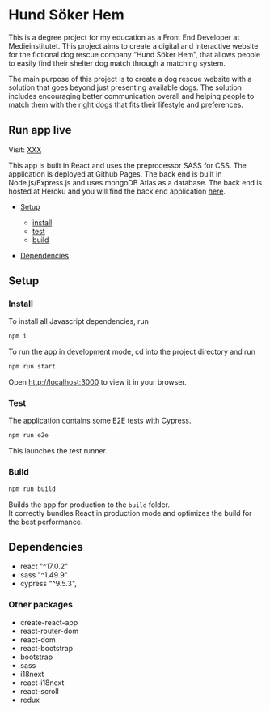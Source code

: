 # Hund Söker Hem
This is a degree project for my education as a Front End Developer at Medieinstitutet. This project aims to create a digital and interactive website for the fictional dog rescue company “Hund Söker Hem”, that allows people to easily find their shelter dog match through a matching system. 

The main purpose of this project is to create a dog rescue website with a solution that goes beyond just presenting available dogs. The solution includes encouraging better communication overall and helping people to match them with the right dogs that fits their lifestyle and preferences.

## Run app live 

Visit: [XXX](XXX)

This app is built in React and uses the preprocessor SASS for CSS. The application is deployed at Github Pages. The back end is built in Node.js/Express.js and uses mongoDB Atlas as a database. The back end is hosted at Heroku and you will find the back end application [here](https://github.com/josefinelofgren/pawpatrol-backend).

* [Setup](#setup)
    - [install](#install)
    - [test](#test)
    - [build](#build) 

* [Dependencies](#dependencies)

## Setup

### Install

To install all Javascript dependencies, run
```sh
npm i
```

To run the app in development mode, cd into the project directory and run

```sh
npm run start
```

Open [http://localhost:3000](http://localhost:3000) to view it in your browser.

### Test

The application contains some E2E tests with Cypress. 

```sh
npm run e2e
```

This launches the test runner.

### Build

```sh
npm run build
```

Builds the app for production to the `build` folder.\
It correctly bundles React in production mode and optimizes the build for the best performance.

## Dependencies

- react "^17.0.2"
- sass "^1.49.9"
- cypress "^9.5.3",

### Other packages
- create-react-app
- react-router-dom
- react-dom
- react-bootstrap
- bootstrap
- sass
- i18next
- react-i18next
- react-scroll
- redux
